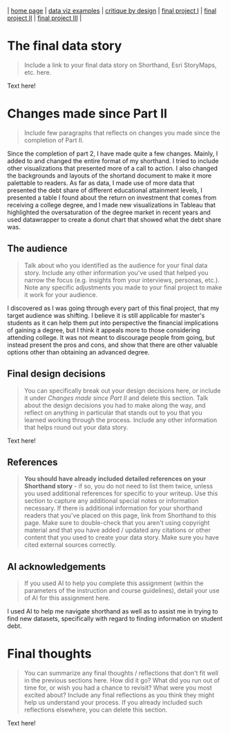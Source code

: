 | [home page](https://cmustudent.github.io/tswd-portfolio-templates/) | [data viz examples](dataviz-examples) | [critique by design](critique-by-design) | [final project I](final-project-part-one) | [final project II](final-project-part-two) | [final project III](final-project-part-three) |

# The final data story
> Include a link to your final data story on Shorthand, Esri StoryMaps, etc. here. 

Text here!

# Changes made since Part II
> Include few paragraphs that reflects on changes you made since the completion of Part II. 

Since the completion of part 2, I have made quite a few changes. Mainly, I added to and changed the entire format of my shorthand. I tried to include other visualizations that presented more of a call to action. I also changed the backgrounds and layouts of the shortand document to make it more palettable to readers. As far as data, I made use of more data that presented the debt share of different educational attainment levels, I presented a table I found about the return on investment that comes from receiving a college degree, and I made new visualizations in Tableau that highlighted the oversaturation of the degree market in recent years and used datawrapper to create a donut chart that showed what the debt share was. 

## The audience
> Talk about who you identified as the audience for your final data story.  Include any other information you've used that helped you narrow the focus (e.g. insights from your interviews, personas, etc.).  Note any specific adjustments you made to your final project to make it work for your audience.

I discovered as I was going through every part of this final project, that my target audience was shifting. I believe it is still applicable for master's students as it can help them put into perspective the financial implications of gaining a degree, but I think it appeals more to those considering attending college. It was not meant to discourage people from going, but instead present the pros and cons, and show that there are other valuable options other than obtaining an advanced degree. 

## Final design decisions
> You can specifically break out your design decisions here, or include it under *Changes made since Part II* and delete this section. Talk about the design decisions you had to make along the way, and reflect on anything in particular that stands out to you that you learned working through the process.  Include any other information that helps round out your data story. 

Text here!

## References
> **You should have already included detailed references on your Shorthand story** - if so, you do not need to list them twice, unless you used additional references for specific to your writeup. Use this section to capture any additional special notes or information necessary. If there is additional information for your shorthand readers that you've placed on this page, link from Shorthand to this page. Make sure to double-check that you aren't using copyright material and that you have added / updated any citations or other content that you used to create your data story.  Make sure you have cited external sources correctly.

## AI acknowledgements
> If you used AI to help you complete this assignment (within the parameters of the instruction and course guidelines), detail your use of AI for this assignment here.

I used AI to help me navigate shorthand as well as to assist me in trying to find new datasets, specifically with regard to finding information on student debt. 

# Final thoughts
> You can summarize any final thoughts / reflections that don't fit well in the previous sections here.  How did it go?  What did you run out of time for, or wish you had a chance to revisit?  What were you most excited about?  Include any final reflections as you think they might help us understand your process.  If you already included such reflections elsewhere, you can delete this section. 

Text here!


